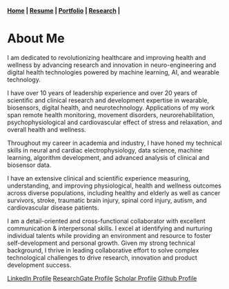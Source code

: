 **[Home](./README.md)  |  [Resume](./resume.md)     |  [Portfolio](./portfolio.md)  |  [Research](./research.md)  |** 

# About Me

I am dedicated to revolutionizing healthcare and improving health and wellness by advancing research and innovation in neuro-engineering and digital health technologies powered by machine learning, AI, and wearable technology.

I have over 10 years of leadership experience and over 20 years of scientific and clinical research and development expertise in wearable, biosensors, digital health, and neurotechnology. Applications of my work span remote health monitoring, movement disorders, neurorehabilitation, psychophysiological and cardiovascular effect of stress and relaxation, and overall health and wellness.
 
Throughout my career in academia and industry, I have honed my technical skills in neural and cardiac electrophysiology, data science, machine learning, algorithm development, and advanced analysis of clinical and biosensor data. 

I have an extensive clinical and scientific experience measuring, understanding, and improving physiological, health and wellness outcomes across diverse populations, including healthy and elderly as well as cancer survivors, stroke, traumatic brain injury, spinal cord injury, autism, and cardiovascular disease patients.

I am a detail-oriented and cross-functional collaborator with excellent communication & interpersonal skills. I excel at identifying and nurturing individual talents while providing an environment and resource to foster self-development and personal growth. Given my strong technical background, I thrive in leading collaborative effort to solve complex technological challenges to drive research, innovation and product development success.

[LinkedIn Profile](https://www.linkedin.com/in/didier-allexandre-269b9b12/)
[ResearchGate Profile](https://www.researchgate.net/profile/Didier-Allexandre)
[Scholar Profile](https://scholar.google.com/citations?hl=en&user=lHPH2fgAAAAJ)
[Github Profile](https://github.com/DidierAll)


